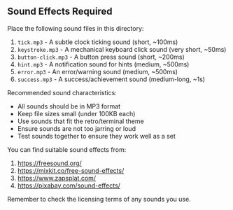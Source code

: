 ## Sound Effects Required

Place the following sound files in this directory:

1. `tick.mp3` - A subtle clock ticking sound (short, ~100ms)
2. `keystroke.mp3` - A mechanical keyboard click sound (very short, ~50ms)
3. `button-click.mp3` - A button press sound (short, ~200ms)
4. `hint.mp3` - A notification sound for hints (medium, ~500ms)
5. `error.mp3` - An error/warning sound (medium, ~500ms)
6. `success.mp3` - A success/achievement sound (medium-long, ~1s)

Recommended sound characteristics:
- All sounds should be in MP3 format
- Keep file sizes small (under 100KB each)
- Use sounds that fit the retro/terminal theme
- Ensure sounds are not too jarring or loud
- Test sounds together to ensure they work well as a set

You can find suitable sound effects from:
1. https://freesound.org/
2. https://mixkit.co/free-sound-effects/
3. https://www.zapsplat.com/
4. https://pixabay.com/sound-effects/

Remember to check the licensing terms of any sounds you use. 